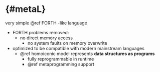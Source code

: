 # {#metaL}

very simple @ref FORTH -like language

* FORTH problems removed:
  * no direct memory access
  	* no system faults on memory overwrite
* optimized to be compatible with modern mainstream languages
  * @ref homoiconic model represents **data structures as programs**
    * fully reprogrammable in runtime
    * @ref metaprogramming support
